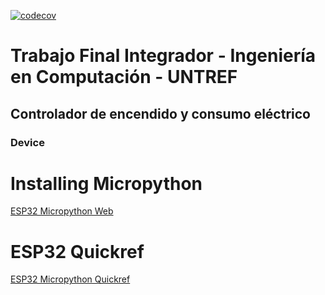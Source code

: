 [![codecov](https://codecov.io/gh/GabrielMartinMoran/TFI_UNTREF-device/branch/main/graph/badge.svg?token=PRPQM7JVK4)](https://codecov.io/gh/GabrielMartinMoran/TFI_UNTREF-device)

# Trabajo Final Integrador - Ingeniería en Computación - UNTREF

## Controlador de encendido y consumo eléctrico

### Device

# Installing Micropython
[ESP32 Micropython Web](https://micropython.org/download/esp32/)

# ESP32 Quickref
[ESP32 Micropython Quickref](https://docs.micropython.org/en/latest/esp32/quickref.html)